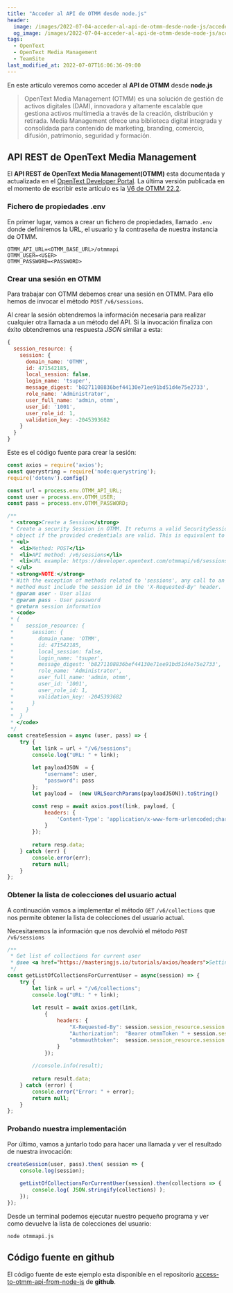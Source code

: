 ```yaml
---
title: "Acceder al API de OTMM desde node.js"
header:
  image: /images/2022-07-04-acceder-al-api-de-otmm-desde-node-js/acceder-al-api-de-otmm-desde-node-js.png
  og_image: /images/2022-07-04-acceder-al-api-de-otmm-desde-node-js/acceder-al-api-de-otmm-desde-node-js.png
tags:
  - OpenText
  - OpenText Media Management 
  - TeamSite
last_modified_at: 2022-07-07T16:06:36-09:00
---
```


En este artículo veremos como acceder al **API de OTMM** desde **node.js**

> OpenText Media Management (OTMM) es una solución de gestión de activos digitales (DAM), 
> innovadora y altamente escalable que gestiona activos multimedia a través de la creación, 
> distribución y retirada. Media Management ofrece una biblioteca digital integrada y consolidada 
> para contenido de marketing, branding, comercio, difusión, patrimonio, seguridad y formación.

## API REST de OpenText Media Management

El **API REST de OpenText Media Management(OTMM)** esta documentada y actualizada en el 
[OpenText Developer Portal](https://developer.opentext.com/apis/14ba85a7-4693-48d3-8c93-9214c663edd2/06c4a79f-3f4a-4a5a-aab9-9519740b27c7).
La última versión publicada en el momento de escribir este artículo es la 
[V6 de OTMM 22.2](https://developer.opentext.com/apis/14ba85a7-4693-48d3-8c93-9214c663edd2/06c4a79f-3f4a-4a5a-aab9-9519740b27c7/84d6a6c3-3d0b-4a70-aa47-3efca3c884ec).

### Fichero de propiedades .env

En primer lugar, vamos a crear un fichero de propiedades, llamado `.env` donde definiremos la URL, el usuario y
la contraseña de nuestra instancia de OTMM.

```shell
OTMM_API_URL=<OTMM_BASE_URL>/otmmapi
OTMM_USER=<USER>
OTMM_PASSWORD=<PASSWORD>
```

### Crear una sesión en OTMM

Para trabajar con OTMM debemos crear una sesión en OTMM. Para ello hemos de invocar el método `POST` `/v6/sessions`.

Al crear la sesión obtendremos la información necesaria para realizar cualquier otra llamada a un método del API.
Si la invocación finaliza con éxito obtendremos una respuesta *JSON* similar a esta:

```js
{
  session_resource: {
	session: {
	  domain_name: 'OTMM',
	  id: 471542185,
	  local_session: false,
	  login_name: 'tsuper',
	  message_digest: 'b8271108836bef44130e71ee91bd51d4e75e2733',
	  role_name: 'Administrator',
	  user_full_name: 'admin, otmm',
	  user_id: '1001',
	  user_role_id: 1,
	  validation_key: -2045393682
	}
  }
}
```

Este es el código fuente para crear la sesión:

```js
const axios = require('axios');
const querystring = require('node:querystring');
require('dotenv').config()

const url = process.env.OTMM_API_URL;
const user = process.env.OTMM_USER;
const pass = process.env.OTMM_PASSWORD;

/**
 * <strong>Create a Session</strong>
 * Create a security Session in OTMM. It returns a valid SecuritySession
 * object if the provided credentials are valid. This is equivalent to login to OTMM
 * <ul>
 * 	<li>Method: POST</li>
 * 	<li>API method: /v6/sessions</li>
 * 	<li>URL example: https://developer.opentext.com/otmmapi/v6/sessions</li>
 * </ul>
 * <strong>NOTE:</strong>
 * With the exception of methods related to 'sessions', any call to an OTMM REST API
 * method must include the session id in the 'X-Requested-By' header.
 * @param user - User alias
 * @param pass - User password
 * @return session information
 * <code>
 * {
 *	  session_resource: {
 *		session: {
 *		  domain_name: 'OTMM',
 *		  id: 471542185,
 *		  local_session: false,
 *		  login_name: 'tsuper',
 *		  message_digest: 'b8271108836bef44130e71ee91bd51d4e75e2733',
 *		  role_name: 'Administrator',
 *		  user_full_name: 'admin, otmm',
 *		  user_id: '1001',
 *		  user_role_id: 1,
 *		  validation_key: -2045393682
 *		}
 *	  }
 *	}
 * </code>
 */
const createSession = async (user, pass) => {
    try {
		let link = url + "/v6/sessions";
		console.log("URL: " + link);
		
		let payloadJSON  = {
            "username": user,
            "password": pass
        };
		let payload =  (new URLSearchParams(payloadJSON)).toString()

        const resp = await axios.post(link, payload, {
			headers: {
				'Content-Type': 'application/x-www-form-urlencoded;charset=UTF-8'
			}
		});
        
		return resp.data;
    } catch (err) {
        console.error(err);
        return null;
    }
};
```

### Obtener la lista de colecciones del usuario actual

A continuación vamos a implementar el método `GET` `/v6/collections` que nos permite
obtener la lista de colecciones del usuario actual.

Necesitaremos la información que nos devolvió el método `POST` `/v6/sessions`

```js
/**
 * Get list of collections for current user
 * @see <a href="https://masteringjs.io/tutorials/axios/headers">Setting Request Headers with Axios</a>
 */
const getListOfCollectionsForCurrentUser = async(session) => {
    try {		
		let link = url + "/v6/collections";
		console.log("URL: " + link);
		
        let result = await axios.get(link, 
			{
				headers: {
					"X-Requested-By": session.session_resource.session.id,
					"Authorization":  "Bearer otmmToken " + session.session_resource.session.message_digest,
					"otmmauthtoken":  session.session_resource.session.message_digest
				}
			});
				
        //console.info(result);
		
        return result.data;
    } catch (error) {
        console.error("Error: " + error);
		return null;
    }
};
```

### Probando nuestra implementación

Por último, vamos a juntarlo todo para hacer una llamada y ver el resultado de nuestra invocación:

```js
createSession(user, pass).then( session => {
    console.log(session);
	
	getListOfCollectionsForCurrentUser(session).then(collections => {
		console.log( JSON.stringify(collections) );
	});	
});

```

Desde un terminal podemos ejecutar nuestro pequeño programa y ver como devuelve la lista de colecciones del usuario:

```shell
node otmmapi.js
```

## Código fuente en github

El código fuente de este ejemplo esta disponible en el repositorio 
[access-to-otmm-api-from-node-js](https://github.com/joaquinOnSoft/access-to-otmm-api-from-node-js) 
de **github**.
